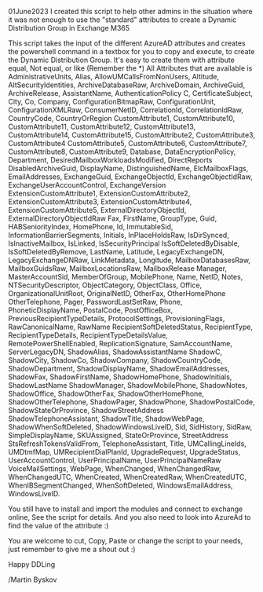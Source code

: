 01June2023
I created this script to help other admins in the situation where it was not enough to use the "standard" attributes to create a Dynamic Distribution Group in Exchange M365

This script takes the input of the different AzureAD attributes and creates the powershell command in a textbox for you to copy and execute, to create the Dynamic Distribution Group. It's easy to create them with attribute equal, Not equal, or like (Remember the *)
All Attributes that are available is 
AdministrativeUnits, Alias, AllowUMCallsFromNonUsers, Altitude, AltSecurityIdentities, ArchiveDatabaseRaw, ArchiveDomain, ArchiveGuid, ArchiveRelease, AssistantName, AuthenticationPolicy
C, CertificateSubject, City, Co, Company, ConfigurationBitmapRaw, ConfigurationUnit, ConfigurationXMLRaw, ConsumerNetID, CorrelationId, CorrelationIdRaw, CountryCode, CountryOrRegion
CustomAttribute1, CustomAttribute10, CustomAttribute11, CustomAttribute12, CustomAttribute13, CustomAttribute14, CustomAttribute15, CustomAttribute2, CustomAttribute3, CustomAttribute4
CustomAttribute5, CustomAttribute6, CustomAttribute7, CustomAttribute8, CustomAttribute9, Database, DataEncryptionPolicy, Department, DesiredMailboxWorkloadsModified, DirectReports
DisabledArchiveGuid, DisplayName, DistinguishedName, ElcMailboxFlags, EmailAddresses, ExchangeGuid, ExchangeObjectId, ExchangeObjectIdRaw, ExchangeUserAccountControl, ExchangeVersion
ExtensionCustomAttribute1, ExtensionCustomAttribute2, ExtensionCustomAttribute3, ExtensionCustomAttribute4, ExtensionCustomAttribute5, ExternalDirectoryObjectId, ExternalDirectoryObjectIdRaw
Fax, FirstName, GroupType, Guid, HABSeniorityIndex, HomePhone, Id, ImmutableSid, InformationBarrierSegments, Initials, InPlaceHoldsRaw, IsDirSynced, IsInactiveMailbox, IsLinked, IsSecurityPrincipal
IsSoftDeletedByDisable, IsSoftDeletedByRemove, LastName, Latitude, LegacyExchangeDN, LegacyExchangeDNRaw, LinkMetadata, Longitude, MailboxDatabasesRaw, MailboxGuidsRaw, MailboxLocationsRaw, MailboxRelease
Manager, MasterAccountSid, MemberOfGroup, MobilePhone, Name, NetID, Notes, NTSecurityDescriptor, ObjectCategory, ObjectClass, Office, OrganizationalUnitRoot, OriginalNetID, OtherFax, OtherHomePhone
OtherTelephone, Pager, PasswordLastSetRaw, Phone, PhoneticDisplayName, PostalCode, PostOfficeBox, PreviousRecipientTypeDetails, ProtocolSettings, ProvisioningFlags, RawCanonicalName, RawName
RecipientSoftDeletedStatus, RecipientType, RecipientTypeDetails, RecipientTypeDetailsValue, RemotePowerShellEnabled, ReplicationSignature, SamAccountName, ServerLegacyDN, ShadowAlias, ShadowAssistantName
ShadowC, ShadowCity, ShadowCo, ShadowCompany, ShadowCountryCode, ShadowDepartment, ShadowDisplayName, ShadowEmailAddresses, ShadowFax, ShadowFirstName, ShadowHomePhone, ShadowInitials, ShadowLastName
ShadowManager, ShadowMobilePhone, ShadowNotes, ShadowOffice, ShadowOtherFax, ShadowOtherHomePhone, ShadowOtherTelephone, ShadowPager, ShadowPhone, ShadowPostalCode, ShadowStateOrProvince, ShadowStreetAddress
ShadowTelephoneAssistant, ShadowTitle, ShadowWebPage, ShadowWhenSoftDeleted, ShadowWindowsLiveID, Sid, SidHistory, SidRaw, SimpleDisplayName, SKUAssigned, StateOrProvince, StreetAddress
StsRefreshTokensValidFrom, TelephoneAssistant, Title, UMCallingLineIds, UMDtmfMap, UMRecipientDialPlanId, UpgradeRequest, UpgradeStatus, UserAccountControl, UserPrincipalName, UserPrincipalNameRaw
VoiceMailSettings, WebPage, WhenChanged, WhenChangedRaw, WhenChangedUTC, WhenCreated, WhenCreatedRaw, WhenCreatedUTC, WhenIBSegmentChanged, WhenSoftDeleted, WindowsEmailAddress, WindowsLiveID.


You still have to install and import the modules and connect to exchange online, See the script for details. And you also need to look into AzureAd to find the value of the attribute :)



You are welcome to cut, Copy, Paste or change the script to your needs, just remember to give me a shout out :) 

Happy DDLing

/Martin Byskov
